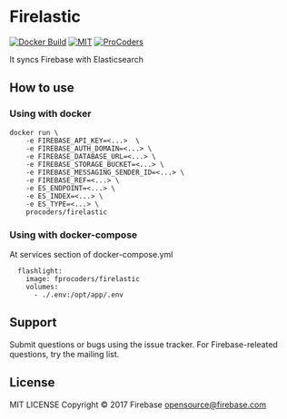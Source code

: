 # Firelastic  
[![Docker Build](https://img.shields.io/docker/automated/procoders/firelastic.svg)](https://hub.docker.com/r/procoders/firelastic/)
[![MIT](https://img.shields.io/badge/license-MIT-blue.svg)](https://raw.githubusercontent.com/procoders/firelastic/master/LICENSE)
[![ProCoders](https://img.shields.io/badge/powered%20by-ProCoders.tech-blue.svg?colorB=484848)](http://procoders.tech/)

It syncs Firebase with Elasticsearch

## How to use 


### Using with docker
```
docker run \
    -e FIREBASE_API_KEY=<...>  \
    -e FIREBASE_AUTH_DOMAIN=<...> \
    -e FIREBASE_DATABASE_URL=<...> \
    -e FIREBASE_STORAGE_BUCKET=<...> \
    -e FIREBASE_MESSAGING_SENDER_ID=<...> \
    -e FIREBASE_REF=<...> \
    -e ES_ENDPOINT=<...> \
    -e ES_INDEX=<...> \
    -e ES_TYPE=<...> \
    procoders/firelastic
```

### Using with docker-compose

At services section of docker-compose.yml
```
  flashlight:
    image: fprocoders/firelastic
    volumes:
      - ./.env:/opt/app/.env
```

## Support

Submit questions or bugs using the issue tracker.
For Firebase-releated questions, try the mailing list.

## License

MIT LICENSE Copyright © 2017 Firebase opensource@firebase.com